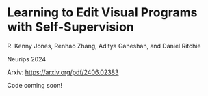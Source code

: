 #  Learning to Edit Visual Programs with Self-Supervision 
R. Kenny Jones, Renhao Zhang, Aditya Ganeshan, and Daniel Ritchie 

Neurips 2024

Arxiv: https://arxiv.org/pdf/2406.02383

Code coming soon!
